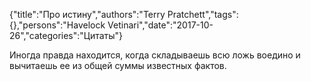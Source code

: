 {"title":"Про истину","authors":"Terry Pratchett","tags":{},"persons":"Havelock Vetinari","date":"2017-10-26","categories":"Цитаты"}

Иногда правда находится, когда складываешь всю ложь воедино и вычитаешь ее из общей суммы известных фактов.
